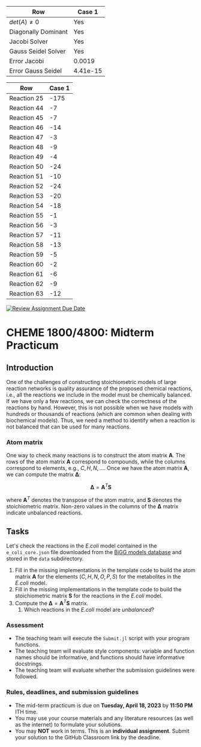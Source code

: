 
|Row|  Case 1 | 
|---- | ----- | 
| $det(A) \ne 0$ | Yes | Yes | Yes |
| Diagonally Dominant | Yes | Yes | No |
| Jacobi Solver | Yes | Yes | No |
| Gauss Seidel Solver | Yes | Yes | No |
| Error Jacobi| 0.0019 | 0.0 | 1.586e175 |
| Error Gauss Seidel| 4.41e-15 | 0.0 |1.585e175 |

|Row|  Case 1 | 
|---- | ----- | 
| Reaction 25 | -175 |
| Reaction 44 | -7 | 
| Reaction 45 | -7 | 
| Reaction 46 | -14 | 
| Reaction 47 | -3 |
| Reaction 48 | -9 |
| Reaction 49 | -4 |
| Reaction 50 | -24 |
| Reaction 51 | -10 | 
| Reaction 52 | -24 | 
| Reaction 53 | -20 | 
| Reaction 54 | -18 | 
| Reaction 55 | -1 | 
| Reaction 56 | -3 | 
| Reaction 57 | -11 |
| Reaction 58 | -13 | 
| Reaction 59 | -5 | 
| Reaction 60 | -2 | 
| Reaction 61 | -6 | 
| Reaction 62 | -9 | 
| Reaction 63 | -12 | 

[![Review Assignment Due Date](https://classroom.github.com/assets/deadline-readme-button-24ddc0f5d75046c5622901739e7c5dd533143b0c8e959d652212380cedb1ea36.svg)](https://classroom.github.com/a/kVgVqUvf)
# CHEME 1800/4800: Midterm Practicum

## Introduction
One of the challenges of constructing stoichiometric models of large reaction networks is quality assurance of the proposed chemical reactions, i.e., all the reactions we include in the model must be chemically balanced. If we have only a few reactions, we can check the correctness of the reactions by hand. However, this is not possible when we have models with hundreds or thousands of reactions (which are common when dealing with biochemical models). Thus, we need a method to identify when a reaction is not balanced that can be used for many reactions.

### Atom matrix
One way to check many reactions is to construct the atom matrix $\mathbf{A}$. The rows of the atom matrix $\mathbf{A}$ correspond to compounds, while the columns correspond to elements, e.g., $C,H,N,\dots$. Once we have the atom matrix $\mathbf{A}$, we can compute the matrix $\mathbf{\Delta}$:

$$
\mathbf{\Delta} = \mathbf{A}^{T}\mathbf{S}
$$

where $\mathbf{A}^{T}$ denotes the transpose of the atom matrix, and $\mathbf{S}$ denotes the stoichiometric matrix. Non-zero values in the columns of the $\mathbf{\Delta}$ matrix indicate unbalanced reactions. 

## Tasks
Let's check the reactions in the _E.coli_ model contained in the `e_coli_core.json` file downloaded from the [BiGG models database](http://bigg.ucsd.edu/models/e_coli_core) and stored in the `data` subdirectory.

1. Fill in the missing implementations in the template code to build the atom matrix $\mathbf{A}$ for the elements $\left(C,H,N,O,P,S\right)$ for the metabolites in the _E.coli_ model.
1. Fill in the missing implementations in the template code to build the stoichiometric matrix $\mathbf{S}$ for the reactions in the _E.coli_ model.
1. Compute the $\mathbf{\Delta} = \mathbf{A}^{T}\mathbf{S}$ matrix. 
    1. Which reactions in the _E.coli_ model are _unbalanced_?

### Assessment
* The teaching team will execute the `Submit.jl` script with your program functions. 
* The teaching team will evaluate style components: variable and function names should be informative, and functions should have informative docstrings. 
* The teaching team will evaluate whether the submission guidelines were followed.

### Rules, deadlines, and submission guidelines
* The mid-term practicum is due on __Tuesday, April 18, 2023__ by __11:50 PM__ ITH time. 
* You may use your course materials and any literature resources (as well as the internet) to formulate your solutions.
* You may __NOT__ work in terms. This is an __individual assignment__. Submit your solution to the GitHub Classroom link by the deadline. 
